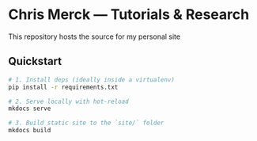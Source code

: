 # Chris Merck — Tutorials & Research

This repository hosts the source for my personal site 

## Quickstart

```bash
# 1. Install deps (ideally inside a virtualenv)
pip install -r requirements.txt

# 2. Serve locally with hot-reload
mkdocs serve

# 3. Build static site to the `site/` folder
mkdocs build
```
